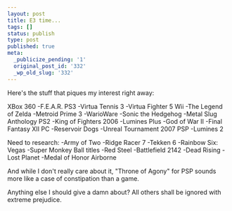 ```yaml
---
layout: post
title: E3 time...
tags: []
status: publish
type: post
published: true
meta:
  _publicize_pending: '1'
  original_post_id: '332'
  _wp_old_slug: '332'
---
```

Here's the stuff that piques my interest right away:

XBox 360
-F.E.A.R.
PS3
-Virtua Tennis 3
-Virtua Fighter 5
Wii
-The Legend of Zelda
-Metroid Prime 3
-WarioWare
-Sonic the Hedgehog
-Metal Slug Anthology
PS2
-King of Fighters 2006
-Lumines Plus
-God of War II
-Final Fantasy XII
PC
-Reservoir Dogs
-Unreal Tournament 2007
PSP
-Lumines 2

Need to research:
-Army of Two
-Ridge Racer 7
-Tekken 6
-Rainbow Six: Vegas
-Super Monkey Ball titles
-Red Steel
-Battlefield 2142
-Dead Rising
-Lost Planet
-Medal of Honor Airborne

And while I don't really care about it, "Throne of Agony" for PSP sounds more like a case of constipation than a game.

Anything else I should give a damn about?  All others shall be ignored with extreme prejudice.

